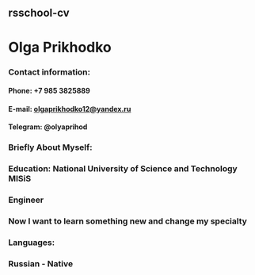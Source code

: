 ## **rsschool-cv**

# **Olga Prikhodko**

### **Contact information:**

#### **Phone:** +7 985 3825889 
#### **E-mail:** olgaprikhodko12@yandex.ru
#### **Telegram:** @olyaprihod

### **Briefly About Myself:**

### **Education:** National University of Science and Technology MISiS
### Engineer
### Now I want to learn something new and change my specialty

### **Languages:**

### Russian - Native

